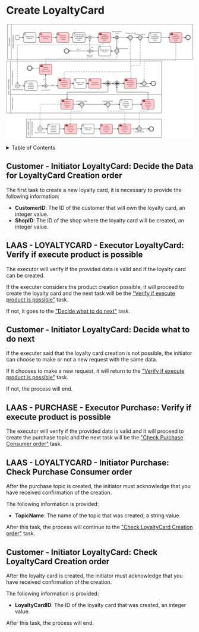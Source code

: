# Create LoyaltyCard <!-- omit in toc -->

![Create LoyaltyCard](./assets/LoyaltyCardCreation.png)

<details>
<summary>Table of Contents</summary>

- [Customer - Initiator LoyaltyCard: Decide the Data for LoyaltyCard Creation order](#customer---initiator-loyaltycard-decide-the-data-for-loyaltycard-creation-order)
- [LAAS - LOYALTYCARD - Executor LoyaltyCard: Verify if execute product is possible](#laas---loyaltycard---executor-loyaltycard-verify-if-execute-product-is-possible)
- [Customer - Initiator LoyaltyCard: Decide what to do next](#customer---initiator-loyaltycard-decide-what-to-do-next)
- [LAAS - PURCHASE - Executor Purchase: Verify if execute product is possible](#laas---purchase---executor-purchase-verify-if-execute-product-is-possible)
- [LAAS - LOYALTYCARD - Initiator Purchase: Check Purchase Consumer order](#laas---loyaltycard---initiator-purchase-check-purchase-consumer-order)
- [Customer - Initiator LoyaltyCard: Check LoyaltyCard Creation order](#customer---initiator-loyaltycard-check-loyaltycard-creation-order)

</details>

## Customer - Initiator LoyaltyCard: Decide the Data for LoyaltyCard Creation order

The first task to create a new loyalty card, it is necessary to provide the following information:

- **CustomerID**: The ID of the customer that will own the loyalty card, an integer value.
- **ShopID**: The ID of the shop where the loyalty card will be created, an integer value.

## LAAS - LOYALTYCARD - Executor LoyaltyCard: Verify if execute product is possible

The executor will verify if the provided data is valid and if the loyalty card can be created.

If the executer considers the product creation possible, it will proceed to create the loyalty card and the next task will be the ["Verify if execute product is possible"](#laas---purchase---executor-purchase-verify-if-execute-product-is-possible) task.

If not, it goes to the ["Decide what to do next"](#customer---initiator-loyaltycard-decide-what-to-do-next) task.

## Customer - Initiator LoyaltyCard: Decide what to do next

If the executer said that the loyalty card creation is not possible, the initiator can choose to make or not a new request with the same data.

If it chooses to make a new request, it will return to the ["Verify if execute product is possible"](#laas---loyaltycard---executor-loyaltycard-verify-if-execute-product-is-possible) task.

If not, the process will end.

## LAAS - PURCHASE - Executor Purchase: Verify if execute product is possible

The executor will verify if the provided data is valid and it will proceed to create the purchase topic and the next task will be the ["Check Purchase Consumer order"](#laas---loyaltycard---initiator-purchase-check-purchase-consumer-order) task.

## LAAS - LOYALTYCARD - Initiator Purchase: Check Purchase Consumer order

After the purchase topic is created, the initiator must acknowledge that you have received confirmation of the creation.

The following information is provided:

- **TopicName**: The name of the topic that was created, a string value.

After this task, the process will continue to the ["Check LoyaltyCard Creation order"](#customer---initiator-loyaltycard-check-loyaltycard-creation-order) task.

## Customer - Initiator LoyaltyCard: Check LoyaltyCard Creation order

After the loyalty card is created, the initiator must acknowledge that you have received confirmation of the creation.

The following information is provided:

- **LoyaltyCardID**: The ID of the loyalty card that was created, an integer value.

After this task, the process will end.
